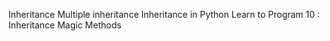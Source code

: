Inheritance
Multiple inheritance
Inheritance in Python
Learn to Program 10 : Inheritance Magic Methods
